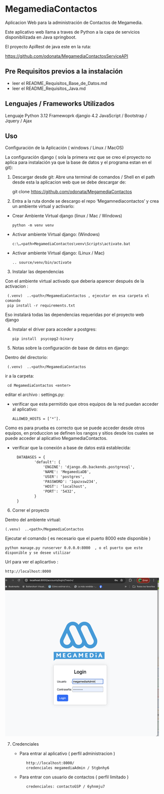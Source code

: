 # MegamediaContactos

Aplicacion Web para la administración de Contactos de Megamedia.

Este aplicativo web llama a traves de Python a la capa de servicios disponibilizada 
en Java springboot. 

El proyecto ApiRest de java este en la ruta: 

https://github.com/odonata/MegamediaContactosServiceAPI

## Pre Requisitos previos a la instalación

* leer el README_Requisitos_Base_de_Datos.md
* leer el README_Requisitos_Java.md

## Lenguajes / Frameworks Utilizados

Lenguaje Python 3.12
Framewoprk djangio 4.2
JavaScript / Bootstrap / Jquery / Ajax

## Uso

Configuración de la Aplicación ( windows / Linux / MacOS)

La configuración django  ( sola la primera vez que se creo el proyecto no aplica para instalación ya que la base de datos y el programa estan en el git): 

1.	Descargar desde git: Abre una terminal de comandos / Shell en el path desde esta la aplicacion web que se debe descargar de:

     git clone https://github.com/odonata/MegamediaContactos

2. Entra a la ruta donde se descargo el repo ‘Megamnediacontactos’ y crea un ambiente virtual y activarlo:

* Crear Ambiente Virtual django (linux / Mac / Windows)

      python -m venv venv

* Activar ambiente Virtual django: (Windows)

      c:\…<path>MegamediaContactos\venv\Scripts\activate.bat

* Activar ambiente Virtual django: (Linux / Mac)

      .. source/venv/bin/activate
    
3. Instalar las dependencias

Con el ambiente virtual activado  que deberia aparecer después de la activacion :

     (.venv)  ..<path>/MegamediaContactos , ejecutar en esa carpeta el comando
     pip install -r requirements.txt

Eso instalará todas las dependencias requeridas por el proyecto web django

4. Instalar el driver para acceder a postgres: 

       pip install  psycopg2-binary

5. Notas sobre la configuración de base de datos en django:

Dentro del directorio: 

     (.venv)  ..<path>/MegamediaContactos

ir a la carpeta:

     cd MegamediaContactos <enter>

editar el archivo : settings.py:

* verificar que esta permitido que otros equipos de la red puedan acceder al aplicativo: 

      ALLOWED_HOSTS = [‘*’].

Como es para prueba es correcto que se puede acceder desde otros equipos, 
en produccion se definen los rangos y sitios desde los cuales se puede acceder al 
aplicativo MegamediaContactos.

* verificar que la conexión a base de datos está establecida:

		DATABASES = {
				'default': {
					'ENGINE': 'django.db.backends.postgresql',
					'NAME': 'MegamediaDB',
					'USER': 'postgres',
					'PASSWORD': '1qazxsw234',
					'HOST': 'localhost',
					'PORT': '5432',
				}
		}

6. Correr el proyecto 

Dentro del ambiente virtual:

 	(.venv)  ..<path>/MegamediaContactos

Ejecutar el comando ( es necesario que el puerto 8000 este disponible )

	python manage.py runserver 0.0.0.0:8000  , o el puerto que este disponible y se desee utilizar

Url para ver el aplicartivo : 

    http://localhost:8000

![Inicio](https://github.com/odonata/MegamediaContactos/blob/main/Artefactos/imagenes/InicioApp.png)




7. Credenciales

   - Para entrar al aplicativo ( perfil administracion )
   
            http://localhost:8000/
            credenciales megamediaAdmin / 5tgbnhy6

   - Para entrar con usuario de contactos  ( perfil limitado )

            credenciales: contactoGSP / 6yhnmju7